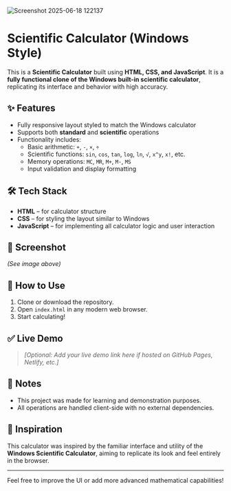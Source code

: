 ![Screenshot 2025-06-18 122137](https://github.com/user-attachments/assets/7e63c0d9-a021-4e20-b145-5a4f3d9d468c)

# Scientific Calculator (Windows Style)

This is a **Scientific Calculator** built using **HTML, CSS, and JavaScript**. It is a **fully functional clone of the Windows built-in scientific calculator**, replicating its interface and behavior with high accuracy.

## ✨ Features

- Fully responsive layout styled to match the Windows calculator
- Supports both **standard** and **scientific** operations
- Functionality includes:
  - Basic arithmetic: `+`, `-`, `×`, `÷`
  - Scientific functions: `sin`, `cos`, `tan`, `log`, `ln`, `√`, `x^y`, `x!`, etc.
  - Memory operations: `MC`, `MR`, `M+`, `M-`, `MS`
  - Input validation and display formatting

## 🛠️ Tech Stack

- **HTML** – for calculator structure
- **CSS** – for styling the layout similar to Windows
- **JavaScript** – for implementing all calculator logic and user interaction

## 📸 Screenshot

*(See image above)*

## 🚀 How to Use

1. Clone or download the repository.
2. Open `index.html` in any modern web browser.
3. Start calculating!

## ✅ Live Demo

> _[Optional: Add your live demo link here if hosted on GitHub Pages, Netlify, etc.]_

## 📌 Notes

- This project was made for learning and demonstration purposes.
- All operations are handled client-side with no external dependencies.

## 🧠 Inspiration

This calculator was inspired by the familiar interface and utility of the **Windows Scientific Calculator**, aiming to replicate its look and feel entirely in the browser.

---

Feel free to improve the UI or add more advanced mathematical capabilities!
